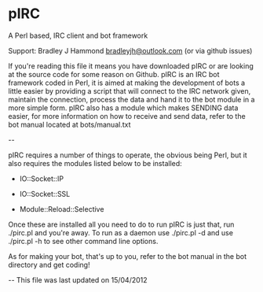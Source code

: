 # pIRC
A Perl based, IRC client and bot framework

Support:
Bradley J Hammond
bradleyjh@outlook.com (or via github issues)

If you're reading this file it means you have downloaded pIRC or are
looking at the source code for some reason on Github. pIRC is an IRC bot
framework coded in Perl, it is aimed at making the development of bots a
little easier by providing a script that will connect to the IRC network
given, maintain the connection, process the data and hand it to the bot
module in a more simple form. pIRC also has a module which makes SENDING
data easier, for more information on how to receive and send data, refer
to the bot manual located at bots/manual.txt

--

pIRC requires a number of things to operate, the obvious being Perl,
but it also requires the modules listed below to be installed:

- IO::Socket::IP

- IO::Socket::SSL

- Module::Reload::Selective

Once these are installed all you need to do to run pIRC is just that,
run ./pirc.pl and you're away. To run as a daemon use ./pirc.pl -d and
use ./pirc.pl -h to see other command line options.

As for making your bot, that's up to you, refer to the bot manual in the
bot directory and get coding!

--
This file was last updated on 15/04/2012
